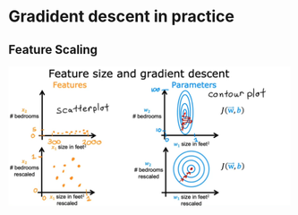# Gradident descent in practice

## Feature Scaling

![feature_size_and_gradient_descent](../../../images/machine-learning/feature_size_and_gradient_descent.png)
